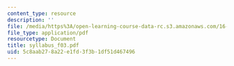 ```yaml
---
content_type: resource
description: ''
file: /media/https%3A/open-learning-course-data-rc.s3.amazonaws.com/16-622-experimental-projects-ii-fall-2003/5c8aab278a22e1fd3f3b1df51d467496_syllabus_f03.pdf
file_type: application/pdf
resourcetype: Document
title: syllabus_f03.pdf
uid: 5c8aab27-8a22-e1fd-3f3b-1df51d467496
---
```

